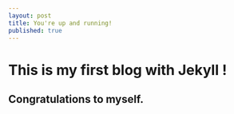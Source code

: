 ```yaml
---
layout: post
title: You're up and running!
published: true
---
```

# This is my first blog with Jekyll !
## Congratulations to myself.
